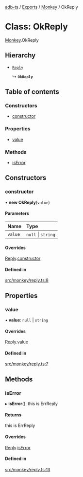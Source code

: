 [adb-ts](../README.md) / [Exports](../modules.md) / [Monkey](../modules/Monkey.md) / OkReply

# Class: OkReply

[Monkey](../modules/Monkey.md).OkReply

## Hierarchy

-   [`Reply`](Monkey.Reply.md)

    ↳ **`OkReply`**

## Table of contents

### Constructors

-   [constructor](Monkey.OkReply.md#constructor)

### Properties

-   [value](Monkey.OkReply.md#value)

### Methods

-   [isError](Monkey.OkReply.md#iserror)

## Constructors

### constructor

• **new OkReply**(`value`)

#### Parameters

| Name    | Type               |
| :------ | :----------------- |
| `value` | `null` \| `string` |

#### Overrides

[Reply](Monkey.Reply.md).[constructor](Monkey.Reply.md#constructor)

#### Defined in

[src/monkey/reply.ts:8](https://github.com/Maaaartin/adb-ts/blob/5393493/src/monkey/reply.ts#L8)

## Properties

### value

• **value**: `null` \| `string`

#### Overrides

[Reply](Monkey.Reply.md).[value](Monkey.Reply.md#value)

#### Defined in

[src/monkey/reply.ts:7](https://github.com/Maaaartin/adb-ts/blob/5393493/src/monkey/reply.ts#L7)

## Methods

### isError

▸ **isError**(): this is ErrReply

#### Returns

this is ErrReply

#### Overrides

[Reply](Monkey.Reply.md).[isError](Monkey.Reply.md#iserror)

#### Defined in

[src/monkey/reply.ts:13](https://github.com/Maaaartin/adb-ts/blob/5393493/src/monkey/reply.ts#L13)
